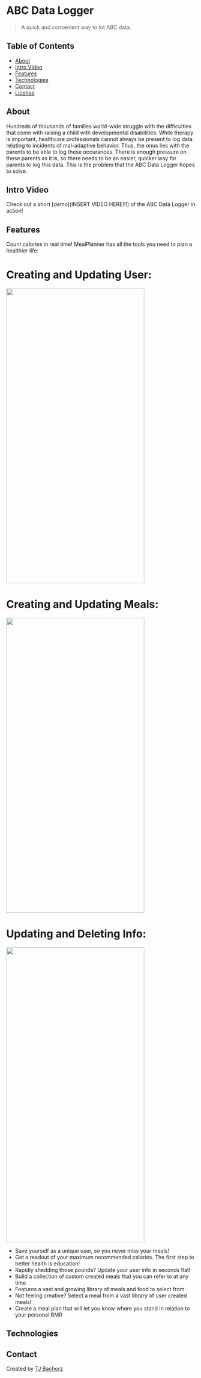 # ABC Data Logger

>A quick and convenient way to lot ABC data.

## Table of Contents
* [About](#about)
* [Intro Video](#intro-video)
* [Features](#features)
* [Technologies](#technologies)
* [Contact](#contact)
* [License](#license)

## About

Hundreds of thousands of families world-wide struggle with the difficulties that come with raising a child with developmental disabilities.  While therapy is important, healthcare professionals cannot always be present to log data relating to incidents of mal-adaptive behavior. Thus, the onus lies with the parents to be able to log these occurances.  There is enough pressure on these parents as it is, so there needs to be an easier, quicker way for parents to log this data.  This is the problem that the ABC Data Logger hopes to solve.

## Intro Video

Check out a short [demo](INSERT VIDEO HERE!!!) of the ABC Data Logger in action! 

## Features
Count calories in real time! MealPlanner has all the tools you need to plan a healthier life:


   # Creating and Updating User:
   <img src="https://media1.giphy.com/media/5Imt9DlRz1vnJTM8P0/giphy.gif" width="368" height ="783" />
   
   # Creating and Updating Meals:
   <img src="http://www.giphy.com/gifs/50yS5tKNpF21zU4tsF" width="368" height ="783" />
   
   # Updating and Deleting Info:
   <img src="./Change-delete-info.gif" width="368" height ="783" />
   

* Save yourself as a unique user, so you never miss your meals!
* Get a readout of your maximum recommended calories. The first step to better health is education!
* Rapidly shedding those pounds? Update your user info in seconds flat!
* Build a collection of custom created meals that you can refer to at any time
* Features a vast and growing library of meals and food to select from
* Not feeling creative? Select a meal from a vast library of user created meals!
* Create a meal plan that will let you know where you stand in relation to your personal BMR

## Technologies

  

## Contact

Created by [TJ Bachorz](https://www.linkedin.com/in/tjbachorz/)
